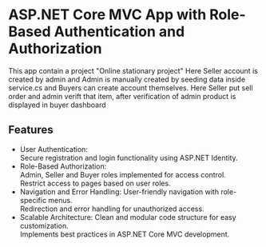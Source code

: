 # ASP.NET Core MVC App with Role-Based Authentication and Authorization
This app contain a project "Online stationary project" Here Seller account is created by admin and Admin is manually created by seeding data inside service.cs and Buyers can create account themselves. Here Seller put sell order and admin verift that item, after verification of admin product is displayed in buyer dashboard

## Features
* User Authentication: <br />
  Secure registration and login functionality using ASP.NET Identity. <br />
* Role-Based Authorization: <br />
  Admin, Seller and Buyer roles implemented for access control. <br />
  Restrict access to pages based on user roles. <br />
* Navigation and Error Handling:
  User-friendly navigation with role-specific menus. <br />
  Redirection and error handling for unauthorized access. <br />
* Scalable Architecture:
  Clean and modular code structure for easy customization. <br />
  Implements best practices in ASP.NET Core MVC development. <br />
